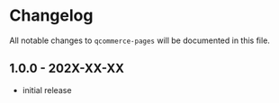 # Changelog

All notable changes to `qcommerce-pages` will be documented in this file.

## 1.0.0 - 202X-XX-XX

- initial release
